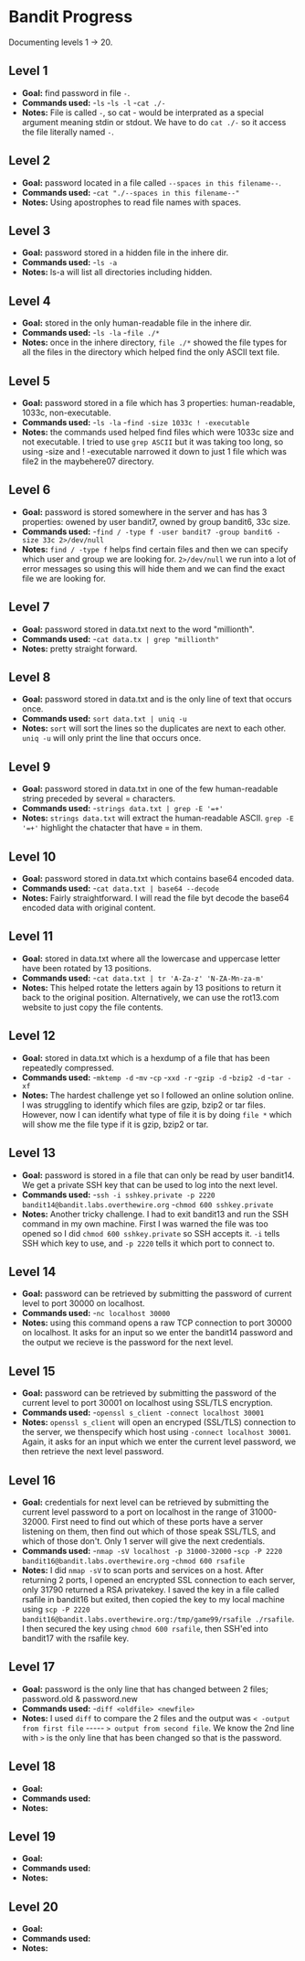 # Bandit Progress

Documenting levels 1 → 20.

## Level 1
- **Goal:** find password in file `-`.
- **Commands used:** 
    -`ls`
    -`ls -l`
    -`cat ./-`
- **Notes:** File is called `-`, so cat - would be interprated as a special argument meaning stdin or stdout. We have to do `cat ./-` so it access the file literally named `-`.

## Level 2
- **Goal:** password located in a file called `--spaces in this filename--`.
- **Commands used:** 
    -`cat "./--spaces in this filename--"`
- **Notes:** Using apostrophes to read file names with spaces.

## Level 3
- **Goal:** password stored in a hidden file in the inhere dir.
- **Commands used:** 
    -`ls -a`
- **Notes:** ls-a will list all directories including hidden.

## Level 4
- **Goal:** stored in the only human-readable file in the inhere dir.
- **Commands used:** 
    -`ls -la`
    -`file ./*`
- **Notes:** once in the inhere directory, `file ./*` showed the file types for all the files in the directory which helped find the only ASCII text file.

## Level 5
- **Goal:** password stored in a file which has 3 properties: human-readable, 1033c, non-executable.
- **Commands used:** 
    -`ls -la`
    -`find -size 1033c ! -executable`
- **Notes:** the commands used helped find files which were 1033c size and not executable. I tried to use `grep ASCII` but it was taking too long, so using -size and ! -executable narrowed it down to just 1 file which was file2 in the maybehere07 directory.

## Level 6
- **Goal:** password is stored somewhere in the server and has has 3 properties: owened by user bandit7, owned by group bandit6, 33c size.
- **Commands used:** 
    -`find / -type f -user bandit7 -group bandit6 -size 33c 2>/dev/null`
- **Notes:** `find / -type f` helps find certain files and then we can specify which user and group we are looking for. `2>/dev/null` we run into a lot of error messages so using this will hide them and we can find the exact file we are looking for.

## Level 7
- **Goal:** password stored in data.txt next to the word "millionth".
- **Commands used:** 
    -`cat data.tx | grep "millionth"`
- **Notes:** pretty straight forward. 

## Level 8
- **Goal:** password stored in data.txt and is the only line of text that occurs once.
- **Commands used:** 
    `sort data.txt | uniq -u`
- **Notes:** `sort` will sort the lines so the duplicates are next to each other. `uniq -u` will only print the line that occurs once.

## Level 9
- **Goal:** password stored in data.txt in one of the few human-readable string preceded by several = characters.
- **Commands used:** 
    -`strings data.txt | grep -E '=+'`
- **Notes:** `strings data.txt` will extract the human-readable ASCII. `grep -E '=+'` highlight the chatacter that have = in them. 

## Level 10
- **Goal:** password stored in data.txt which contains base64 encoded data.
- **Commands used:** 
    -`cat data.txt | base64 --decode`
- **Notes:** Fairly straightforward. I will read the file byt decode the base64 encoded data with original content.

## Level 11
- **Goal:** stored in data.txt where all the lowercase and uppercase letter have been rotated by 13 positions.
- **Commands used:** 
    -`cat data.txt | tr 'A-Za-z' 'N-ZA-Mn-za-m'`
- **Notes:** This helped rotate the letters again by 13 positions to return it back to the original position. Alternatively, we can use the rot13.com website to just copy the file contents.

## Level 12
- **Goal:** stored in data.txt which is a hexdump of a file that has been repeatedly compressed.
- **Commands used:** 
    -`mktemp -d`
    -`mv`
    -`cp`
    -`xxd -r`
    -`gzip -d`
    -`bzip2 -d`
    -`tar -xf`
- **Notes:** The hardest challenge yet so I followed an online solution online. I was struggling to identify which files are gzip, bzip2 or tar files. However, now I can identify what type of file it is by doing `file *` which will show me the file type if it is gzip, bzip2 or tar. 

## Level 13
- **Goal:** password is stored in a file that can only be read by user bandit14. We get a private SSH key that can be used to log into the next level.
- **Commands used:** 
    -`ssh -i sshkey.private -p 2220 bandit14@bandit.labs.overthewire.org`
    -`chmod 600 sshkey.private`
- **Notes:** Another tricky challenge. I had to exit bandit13 and run the SSH command in my own machine. First I was warned the file was too opened so I did `chmod 600 sshkey.private` so SSH accepts it. `-i` tells SSH which key to use, and `-p 2220` tells it which port to connect to.

## Level 14
- **Goal:** password can be retrieved by submitting the password of current level to port 30000 on localhost.
- **Commands used:** 
    -`nc localhost 30000`
- **Notes:** using this command opens a raw TCP connection to port 30000 on localhost. It asks for an input so we enter the bandit14 password and the output we recieve is the password for the next level.

## Level 15
- **Goal:** password can be retrieved by submitting the password of the current level to port 30001 on localhost using SSL/TLS encryption.
- **Commands used:** 
    -`openssl s_client -connect localhost 30001`
- **Notes:** `openssl s_client` will open an encryped (SSL/TLS) connection to the server, we thenspecify which host using `-connect localhost 30001`. Again, it asks for an input which we enter the current level password, we then retrieve the next level password.

## Level 16
- **Goal:** credentials for next level can be retrieved by submitting the current level password to a port on localhost in the range of 31000-32000. First need to find out which of these ports have a server listening on them, then find out which of those speak SSL/TLS, and which of those don't. Only 1 server will give the next credentials.
- **Commands used:** 
    -`nmap -sV localhost -p 31000-32000`
    -`scp -P 2220 bandit16@bandit.labs.overthewire.org`
    -`chmod 600 rsafile`
- **Notes:** I did `nmap -sV` to scan ports and services on a host. After returning 2 ports, I opened an encrypted SSL connection to each server, only 31790 returned a RSA privatekey. I saved the key in a file called rsafile in bandit16 but exited, then copied the key to my local machine using `scp -P 2220 bandit16@bandit.labs.overthewire.org:/tmp/game99/rsafile ./rsafile`. I then secured the key using `chmod 600 rsafile`, then SSH'ed into bandit17 with the rsafile key.

## Level 17
- **Goal:** password is the only line that has changed between 2 files; password.old & password.new
- **Commands used:** 
    -`diff <oldfile> <newfile>`
- **Notes:** I used `diff` to compare the 2 files and the output was `< -output from first file` ----- `> output from second file`. We know the 2nd line with `>` is the only line that has been changed so that is the password.

## Level 18
- **Goal:**
- **Commands used:**
- **Notes:**

## Level 19
- **Goal:**
- **Commands used:**
- **Notes:**

## Level 20
- **Goal:**
- **Commands used:**
- **Notes:**
